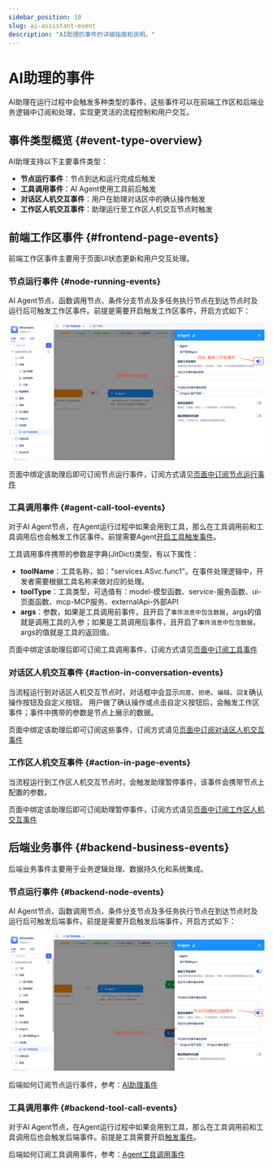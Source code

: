 ```yaml
---
sidebar_position: 10
slug: ai-assistant-event
description: "AI助理的事件的详细指南和说明。"
---
```


# AI助理的事件

AI助理在运行过程中会触发多种类型的事件，这些事件可以在前端工作区和后端业务逻辑中订阅和处理，实现更灵活的流程控制和用户交互。

## 事件类型概览 {#event-type-overview}
AI助理支持以下主要事件类型：
- **节点运行事件**：节点到达和运行完成后触发
- **工具调用事件**：AI Agent使用工具前后触发
- **对话区人机交互事件**：用户在助理对话区中的确认操作触发
- **工作区人机交互事件**：助理运行至工作区人机交互节点时触发

## 前端工作区事件 {#frontend-page-events}
前端工作区事件主要用于页面UI状态更新和用户交互处理。 

### 节点运行事件 {#node-running-events}
AI Agent节点、函数调用节点、条件分支节点及多任务执行节点在到达节点时及运行后可触发工作区事件。前提是需要开启触发工作区事件，开启方式如下：

![AI助理-工作区事件-配置](./img/assistant/assistant-workspace-event.png)

页面中绑定该助理后即可订阅节点运行事件，订阅方式请见[页面中订阅节点运行事件](../using-ai-in-portals-and-pages/using-ai-assistants-in-component-pages#subscribe-node-running-events)


### 工具调用事件 {#agent-call-tool-events}
对于AI Agent节点，在Agent运行过程中如果会用到工具，那么在工具调用前和工具调用后也会触发工作区事件。前提需要Agent[开启工具触发事件](../ai-agent/agent-tools#tool-function-call-pre-post-event-triggering)。

工具调用事件携带的参数是字典(JitDict)类型，有以下属性：
- **toolName**：工具名称，如："services.ASvc.func1"。在事件处理逻辑中，开发者需要根据工具名称来做对应的处理。
- **toolType**：工具类型，可选值有：model-模型函数、service-服务函数、ui-页面函数、mcp-MCP服务、externalApi-外部API
- **args**：参数，如果是工具调用前事件，且开启了`事件消息中包含数据`，args的值就是调用工具的入参；如果是工具调用后事件，且开启了`事件消息中包含数据`，args的值就是工具的返回值。

页面中绑定该助理后即可订阅工具调用事件，订阅方式请见[页面中订阅工具事件](../using-ai-in-portals-and-pages/using-ai-assistants-in-component-pages#subscribe-call-tool-events)


### 对话区人机交互事件 {#action-in-conversation-events} 
当流程运行到对话区人机交互节点时，对话框中会显示`同意`、`拒绝`、`编辑`、`回复`确认操作按钮及自定义按钮。
用户做了确认操作或点击自定义按钮后，会触发工作区事件；事件中携带的参数是节点上展示的数据。

页面中绑定该助理后即可订阅这些事件，订阅方式请见[页面中订阅对话区人机交互事件](../using-ai-in-portals-and-pages/using-ai-assistants-in-component-pages#subscribe-action-in-conversation-events)


### 工作区人机交互事件 {#action-in-page-events} 
当流程运行到工作区人机交互节点时，会触发助理暂停事件，该事件会携带节点上配置的参数。

页面中绑定该助理后即可订阅助理暂停事件，订阅方式请见[页面中订阅工作区人机交互事件](../using-ai-in-portals-and-pages/using-ai-assistants-in-component-pages#subscribe-action-in-page-events)


## 后端业务事件 {#backend-business-events}
后端业务事件主要用于业务逻辑处理、数据持久化和系统集成。

### 节点运行事件 {#backend-node-events}
AI Agent节点、函数调用节点、条件分支节点及多任务执行节点在到达节点时及运行后可触发后端事件。前提是需要开启触发后端事件，开启方式如下：

![AI助理-后端事件-配置](./img/assistant/assistant-backend-event.png)

后端如何订阅节点运行事件，参考：[AI助理事件](../business-logic-development/event-handling#ai-assistant-events)

### 工具调用事件 {#backend-tool-call-events}
对于AI Agent节点，在Agent运行过程中如果会用到工具，那么在工具调用前和工具调用后也会触发后端事件。前提是工具需要开启[触发事件](../ai-agent/agent-tools#tool-function-call-pre-post-event-triggering)。

后端如何订阅工具调用事件，参考：[Agent工具调用事件](../business-logic-development/event-handling#agent-tool-call-events)
